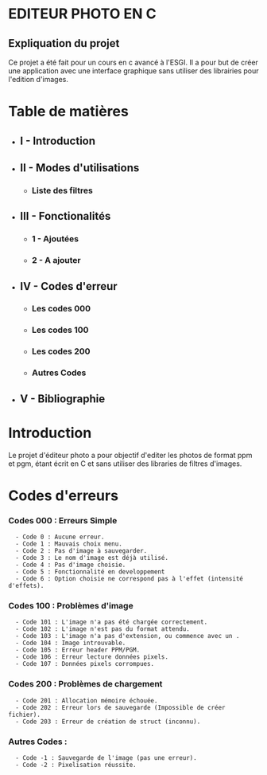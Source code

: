 # EDITEUR PHOTO EN C 

## Expliquation du projet

Ce projet a été fait pour un cours en c avancé à l'ESGI. Il a pour but de créer une application avec une interface graphique sans utiliser des librairies pour l'edition d'images.

# Table de matières
- ## I - Introduction
- ## II - Modes d'utilisations 
    - ### Liste des filtres
- ## III - Fonctionalités
    - ### 1 - Ajoutées
    - ### 2 - A ajouter 
- ## IV - Codes d'erreur
    - ### Les codes 000
    - ### Les codes 100
    - ### Les codes 200
    - ### Autres Codes
- ## V - Bibliographie


# Introduction 
Le projet d'éditeur photo a pour objectif d'editer les photos de format ppm et pgm, étant écrit en C et sans utiliser des libraries de filtres d'images.

# Codes d'erreurs
### Codes 000 : Erreurs Simple
      - Code 0 : Aucune erreur.
      - Code 1 : Mauvais choix menu.
      - Code 2 : Pas d'image à sauvegarder.
      - Code 3 : Le nom d'image est déjà utilisé.
      - Code 4 : Pas d'image choisie.
      - Code 5 : Fonctionnalité en developpement
      - Code 6 : Option choisie ne correspond pas à l'effet (intensité d'effets).
### Codes 100 : Problèmes d'image
      - Code 101 : L'image n'a pas été chargée correctement.
      - Code 102 : L'image n'est pas du format attendu.
      - Code 103 : L'image n'a pas d'extension, ou commence avec un .
      - Code 104 : Image introuvable.
      - Code 105 : Erreur header PPM/PGM.
      - Code 106 : Erreur lecture données pixels.
      - Code 107 : Données pixels corrompues.
### Codes 200 : Problèmes de chargement
      - Code 201 : Allocation mémoire échouée.
      - Code 202 : Erreur lors de sauvegarde (Impossible de créer fichier).
      - Code 203 : Erreur de création de struct (inconnu).
### Autres Codes : 
      - Code -1 : Sauvegarde de l'image (pas une erreur).
      - Code -2 : Pixelisation réussite.